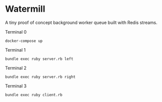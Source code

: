 # Watermill

A tiny proof of concept background worker queue built with Redis streams.

Terminal 0
```
docker-compose up
```

Terminal 1
```
bundle exec ruby server.rb left
```

Terminal 2
```
bundle exec ruby server.rb right
```

Terminal 3
```
bundle exec ruby client.rb
```
